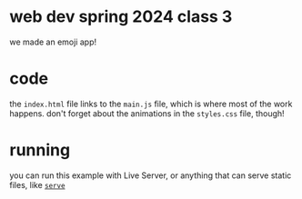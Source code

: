 # web dev spring 2024 class 3 

we made an emoji app!

# code

the `index.html` file links to the `main.js` file, which is where most of the work happens.
don't forget about the animations in the `styles.css` file, though!

# running

you can run this example with Live Server, or anything that can serve static files, like [`serve`](https://www.npmjs.com/package/serve)